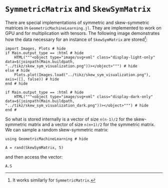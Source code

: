 # `SymmetricMatrix` and `SkewSymMatrix`

There are special implementations of symmetric and skew-symmetric matrices in `GeometricMachineLearning.jl`. They are implemented to work on GPU and for multiplication with tensors. The following image demonstrates how the data necessary for an instance of `SkewSymMatrix` are stored[^1]:

[^1]: It works similarly for `SymmetricMatrix`. 

```@example 
import Images, Plots # hide
if Main.output_type == :html # hide
    HTML("""<object type="image/svg+xml" class="display-light-only" data=$(joinpath(Main.buildpath, "../tikz/skew_sym_visualization.png"))></object>""") # hide
else # hide
    Plots.plot(Images.load("../tikz/skew_sym_visualization.png"), axis=([], false)) # hide
end # hide
```

```@example
if Main.output_type == :html # hide
    HTML("""<object type="image/svg+xml" class="display-dark-only" data=$(joinpath(Main.buildpath, "../tikz/skew_sym_visualization_dark.png"))></object>""") # hide
end # 
```

So what is stored internally is a vector of size ``n(n-1)/2`` for the skew-symmetric matrix and a vector of size ``n(n+1)/2`` for the symmetric matrix. We can sample a random skew-symmetric matrix: 

```@example skew_sym
using GeometricMachineLearning # hide 

A = rand(SkewSymMatrix, 5)
```

and then access the vector:

```@example skew_sym
A.S 
```